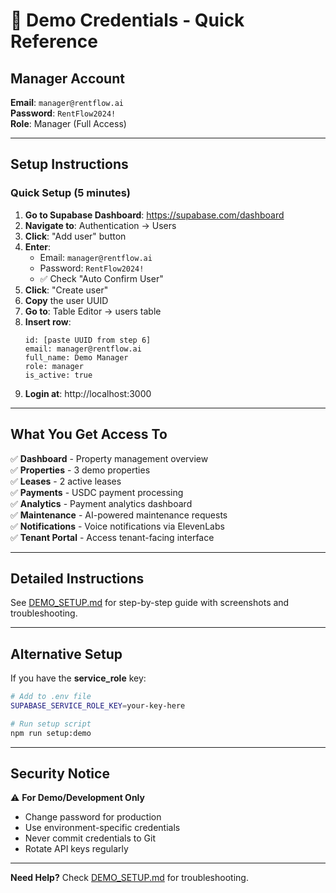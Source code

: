 # 🔐 Demo Credentials - Quick Reference

## Manager Account

**Email**: `manager@rentflow.ai`  
**Password**: `RentFlow2024!`  
**Role**: Manager (Full Access)

---

## Setup Instructions

### Quick Setup (5 minutes)

1. **Go to Supabase Dashboard**: https://supabase.com/dashboard
2. **Navigate to**: Authentication → Users
3. **Click**: "Add user" button
4. **Enter**:
   - Email: `manager@rentflow.ai`
   - Password: `RentFlow2024!`
   - ✅ Check "Auto Confirm User"
5. **Click**: "Create user"
6. **Copy** the user UUID
7. **Go to**: Table Editor → users table
8. **Insert row**:
   ```
   id: [paste UUID from step 6]
   email: manager@rentflow.ai
   full_name: Demo Manager
   role: manager
   is_active: true
   ```
9. **Login at**: http://localhost:3000

---

## What You Get Access To

✅ **Dashboard** - Property management overview  
✅ **Properties** - 3 demo properties  
✅ **Leases** - 2 active leases  
✅ **Payments** - USDC payment processing  
✅ **Analytics** - Payment analytics dashboard  
✅ **Maintenance** - AI-powered maintenance requests  
✅ **Notifications** - Voice notifications via ElevenLabs  
✅ **Tenant Portal** - Access tenant-facing interface  

---

## Detailed Instructions

See [DEMO_SETUP.md](./DEMO_SETUP.md) for step-by-step guide with screenshots and troubleshooting.

---

## Alternative Setup

If you have the **service_role** key:

```bash
# Add to .env file
SUPABASE_SERVICE_ROLE_KEY=your-key-here

# Run setup script
npm run setup:demo
```

---

## Security Notice

⚠️ **For Demo/Development Only**

- Change password for production
- Use environment-specific credentials
- Never commit credentials to Git
- Rotate API keys regularly

---

**Need Help?** Check [DEMO_SETUP.md](./DEMO_SETUP.md) for troubleshooting.
